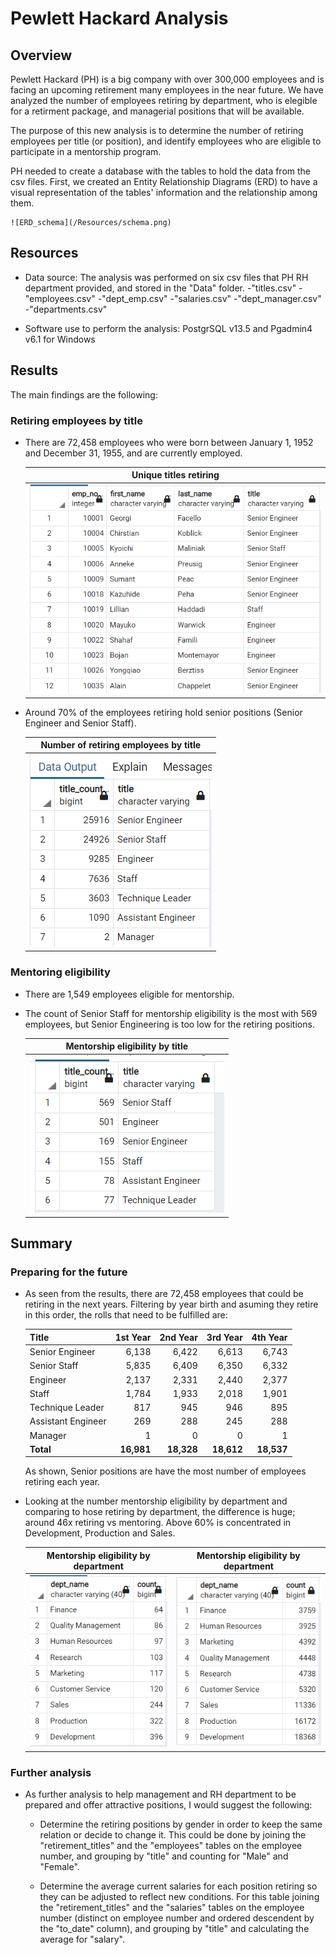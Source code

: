 # Pewlett Hackard Analysis

## Overview

Pewlett Hackard (PH) is a big company with over 300,000 employees and is facing an upcoming retirement many employees in the near future. We have analyzed the number of employees retiring by department, who is elegible for a retirment package, and managerial positions that will be available.

The purpose of this new analysis is to determine the number of retiring employees per title (or position), and identify employees who are eligible to participate in a mentorship program. 

PH needed to create a database with the tables to hold the data from the csv files. First, we created an Entity Relationship Diagrams (ERD) to have a visual representation of the tables' information and the relationship among them.

    ![ERD_schema](/Resources/schema.png)

## Resources

- Data source: The analysis was performed on six csv files that PH RH department provided, and stored in the "Data" folder.
    -"titles.csv"
    -"employees.csv"
    -"dept_emp.csv"
    -"salaries.csv"
    -"dept_manager.csv"
    -"departments.csv"

- Software use to perform the analysis: PostgrSQL v13.5 and Pgadmin4 v6.1 for Windows

## Results

The main findings are the following:

### Retiring employees by title

- There are 72,458 employees who were born between January 1, 1952 and December 31, 1955, and are currently employed.

    |**Unique titles retiring**                        |
    |:------------------------------------------------:|
    |![unique_titles](/Resources/ret_titles_unique.png)|

- Around 70% of the employees retiring hold senior positions (Senior Engineer and Senior Staff).

    |**Number of retiring employees by title**    |
    |:-------------------------------------------:|
    |![unique_titles](/Resources/titles_count.png)|

### Mentoring eligibility

- There are 1,549 employees eligible for mentorship.

- The count of Senior Staff for mentorship eligibility is the most with 569 employees, but Senior Engineering is too low for the retiring positions.

    |**Mentorship eligibility by title**               |
    |:------------------------------------------------:|
    |![mentor_titles](/Resources/ment_count_titles.png)|


## Summary

### Preparing for the future

- As seen from the results, there are 72,458 employees that could be retiring in the next years. Filtering by year birth and asuming they retire in this order, the rolls that need to be fulfilled are:

    |**Title**         |**1st Year**|**2nd Year**|**3rd Year**|**4th Year**|
    |:-----------------|-----------:|-----------:|-----------:|-----------:|
    |Senior Engineer   |       6,138|       6,422|       6,613|       6,743|
    |Senior Staff      |       5,835|       6,409|       6,350|       6,332|
    |Engineer          |       2,137|       2,331|       2,440|       2,377|
    |Staff             |       1,784|       1,933|       2,018|       1,901|
    |Technique Leader  |         817|         945|         946|         895|
    |Assistant Engineer|         269|         288|         245|         288|
    |Manager           |           1|           0|           0|           1|
    |**Total**         |  **16,981**|  **18,328**|	**18,612**|	 **18,537**|

    As shown, Senior positions are have the most number of employees retiring each year.

- Looking at the number mentorship eligibility by department and comparing to hose retiring by department, the difference is huge; around 46x retiring vs mentoring. Above 60% is concentrated in Development, Production and Sales.

    |**Mentorship eligibility by department**          |**Mentorship eligibility by department**          |
    |:------------------------------------------------:|:------------------------------------------------:|
    |![mentorship by dept](/Resources/ment_by_dept.png)|![retirees by dept](/Resources/retir_by_dept.png) |

### Further analysis

- As further analysis to help management and RH department to be prepared and offer attractive positions, I would suggest the following:

    - Determine the retiring positions by gender in order to keep the same relation or decide to change it.  This could be done by joining the  "retirement_titles" and the "employees" tables on the employee number, and grouping by "title" and counting for "Male" and "Female".

    - Determine the average current salaries for each position retiring so they can be adjusted to reflect new conditions. For this table joining the  "retirement_titles" and the "salaries" tables on the employee number (distinct on employee number and ordered descendent by the "to_date" column), and grouping by "title" and calculating the average for "salary".